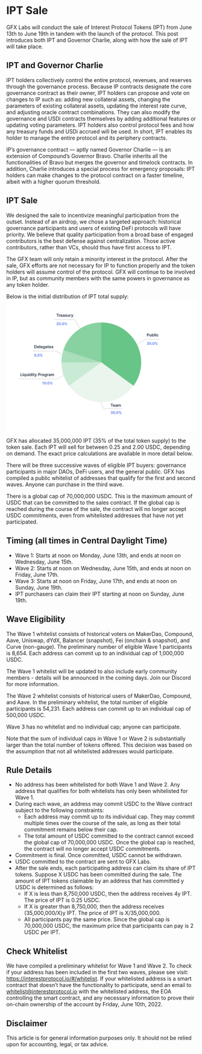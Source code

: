 # IPT Sale

GFX Labs will conduct the sale of Interest Protocol Tokens (IPT) from June 13th to June 19th in tandem with the launch of the protocol. This post introduces both IPT and Governor Charlie, along with how the sale of IPT will take place.

## IPT and Governor Charlie

IPT holders collectively control the entire protocol, revenues, and reserves through the governance process. Because IP contracts designate the core governance contract as their owner, IPT holders can propose and vote on changes to IP such as: adding new collateral assets, changing the parameters of existing collateral assets, updating the interest rate curve, and adjusting oracle contract combinations. They can also modify the governance and USDi contracts themselves by adding additional features or updating voting parameters. IPT holders also control protocol fees and how any treasury funds and USDi accrued will be used. In short, IPT enables its holder to manage the entire protocol and its periphery contracts.

IP’s governance contract — aptly named Governor Charlie — is an extension of Compound’s Governor Bravo. Charlie inherits all the functionalities of Bravo but merges the governor and timelock contracts. In addition, Charlie introduces a special process for emergency proposals: IPT holders can make changes to the protocol contract on a faster timeline, albeit with a higher quorum threshold.

## IPT Sale

We designed the sale to incentivize meaningful participation from the outset. Instead of an airdrop, we chose a targeted approach: historical governance participants and users of existing DeFi protocols will have priority. We believe that quality participation from a broad base of engaged contributors is the best defense against centralization. Those active contributors, rather than VCs, should thus have first access to IPT.

The GFX team will only retain a minority interest in the protocol. After the sale, GFX efforts are not necessary for IP to function properly and the token holders will assume control of the protocol. GFX will continue to be involved in IP, but as community members with the same powers in governance as any token holder.
 
Below is the initial distribution of IPT total supply:
![IPTdistribution](./IPTdistribution.png)


GFX has allocated 35,000,000 IPT (35% of the total token supply) to the token sale. Each IPT will sell for between 0.25 and 2.00 USDC, depending on demand. The exact price calculations are available in more detail below.

There will be three successive waves of eligible IPT buyers: governance participants in major DAOs, DeFi users, and the general public. GFX has compiled a public whitelist of addresses that qualify for the first and second waves. Anyone can purchase in the third wave.

There is a global cap of 70,000,000 USDC. This is the maximum amount of USDC that can be committed to the sales contract. If the global cap is reached during the course of the sale, the contract will no longer accept USDC commitments, even from whitelisted addresses that have not yet participated.

## Timing (all times in Central Daylight Time)

* Wave 1: Starts at noon on Monday, June 13th, and ends at noon on Wednesday, June 15th.
* Wave 2: Starts at noon on Wednesday, June 15th, and ends at noon on Friday, June 17th. 
* Wave 3: Starts at noon on Friday, June 17th, and ends at noon on Sunday, June 19th. 
* IPT purchasers can claim their IPT starting at noon on Sunday, June 19th.

## Wave Eligibility

The Wave 1 whitelist consists of historical voters on MakerDao, Compound, Aave, Uniswap, dYdX, Balancer (snapshot), Fei (onchain & snapshot), and Curve (non-gauge). The preliminary number of eligible Wave 1 participants is 8,654. Each address can commit up to an individual cap of 1,000,000 USDC.

The Wave 1 whitelist will be updated to also include early community members - details will be announced in the coming days. Join our Discord for more information.

The Wave 2 whitelist consists of historical users of MakerDao, Compound, and Aave. In the preliminary whitelist, the total number of eligible participants is 54,231. Each address can commit up to an individual cap of 500,000 USDC.

Wave 3 has no whitelist and no individual cap; anyone can participate. 

Note that the sum of individual caps in Wave 1 or Wave 2 is substantially larger than the total number of tokens offered. This decision was based on the assumption that not all whitelisted addresses would participate.

## Rule Details
* No address has been whitelisted for both Wave 1 and Wave 2. Any address that qualifies for both whitelists has only been whitelisted for Wave 1.
* During each wave, an address may commit USDC to the Wave contract subject to the following constraints:
    * Each address may commit up to its individual cap. They may commit multiple times over the course of the sale, as long as their total commitment remains below their cap.
    * The total amount of USDC committed to the contract cannot exceed the global cap of 70,000,000 USDC. Once the global cap is reached, the contract will no longer accept USDC commitments.
* Commitment is final. Once committed, USDC cannot be withdrawn.
* USDC committed to the contract are sent to GFX Labs.
* After the sale ends, each participating address can claim its share of IPT tokens. Suppose X USDC has been committed during the sale. The amount of IPT tokens claimable by an address that has committed y USDC is determined as follows:
    * If X is less than 8,750,000 USDC, then the address receives 4y IPT. The price of IPT is 0.25 USDC.
    * If X is greater than 8,750,000, then the address receives (35,000,000/X)y IPT. The price of IPT is X/35,000,000.
    * All participants pay the same price. Since the global cap is 70,000,000 USDC, the maximum price that participants can pay is 2 USDC per IPT.

## Check Whitelist

We have compiled a preliminary whitelist for Wave 1 and Wave 2. To check if your address has been included in the first two waves, please see visit: https://interestprotocol.io/#/whitelist. If your whitelisted address is a smart contract that doesn’t have the functionality to participate, send an email to whitelist@interestprotocol.io with the whitelisted address, the EOA controlling the smart contract, and any necessary information to prove their on-chain ownership of the account by Friday, June 10th, 2022.

## Disclaimer

This article is for general information purposes only. It should not be relied upon for accounting, legal, or tax advice.



